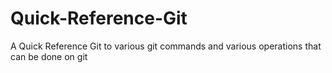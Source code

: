 # Quick-Reference-Git
A Quick Reference Git to various git commands and various operations that can be done on git
